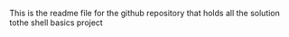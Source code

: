 This is the readme file for the github repository that holds all the solution tothe shell basics project
